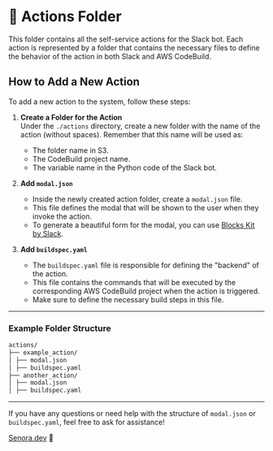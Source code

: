 # 🚀 Actions Folder

This folder contains all the self-service actions for the Slack bot. Each action is represented by a folder that contains the necessary files to define the behavior of the action in both Slack and AWS CodeBuild.

## How to Add a New Action

To add a new action to the system, follow these steps:

1. **Create a Folder for the Action**  
   Under the `./actions` directory, create a new folder with the name of the action (without spaces). Remember that this name will be used as:
   - The folder name in S3.
   - The CodeBuild project name.
   - The variable name in the Python code of the Slack bot.

2. **Add `modal.json`**  
   - Inside the newly created action folder, create a `modal.json` file.  
   - This file defines the modal that will be shown to the user when they invoke the action.  
   - To generate a beautiful form for the modal, you can use [Blocks Kit by Slack](https://api.slack.com/tools/block-kit-builder).

3. **Add `buildspec.yaml`**  
   - The `buildspec.yaml` file is responsible for defining the "backend" of the action.  
   - This file contains the commands that will be executed by the corresponding AWS CodeBuild project when the action is triggered.  
   - Make sure to define the necessary build steps in this file.

---

### Example Folder Structure
```bash
actions/ 
├── example_action/ 
│ ├── modal.json 
│ ├── buildspec.yaml 
├── another_action/ 
│ ├── modal.json 
│ ├── buildspec.yaml
```

---

If you have any questions or need help with the structure of `modal.json` or `buildspec.yaml`, feel free to ask for assistance!

[Senora.dev](https://Senora.dev) 💜
